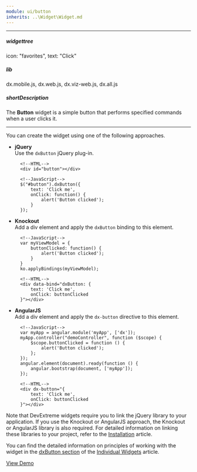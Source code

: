```yaml
---
module: ui/button
inherits: ..\Widget\Widget.md
---
```

---
##### widgettree
icon: "favorites",
text: "Click"

##### lib
dx.mobile.js, dx.web.js, dx.viz-web.js, dx.all.js

##### shortDescription
The **Button** widget is a simple button that performs specified commands when a user clicks it.

---
You can create the widget using one of the following approaches.

- **jQuery**  
 Use the `dxButton` jQuery plug-in.

        <!--HTML-->
        <div id="button"></div>

    <!---->

        <!--JavaScript-->
        $("#button").dxButton({
            text: 'Click me',
            onClick: function() {
                alert('Button clicked');
            }
        });

- **Knockout**  
 Add a div element and apply the `dxButton` binding to this element.

        <!--JavaScript-->
        var myViewModel = {
            buttonClicked: function() {
                alert('Button clicked');
            }
        }
        ko.applyBindings(myViewModel);

    <!---->

        <!--HTML-->
        <div data-bind="dxButton: {
            text: 'Click me',
            onClick: buttonClicked
        }"></div>

- **AngularJS**  
 Add a div element and apply the `dx-button` directive to this element.

        <!--JavaScript-->
        var myApp = angular.module('myApp', ['dx']);
        myApp.controller("demoController", function ($scope) {
            $scope.buttonClicked = function () {
                alert('Button clicked');
            };
        });
        angular.element(document).ready(function () {
            angular.bootstrap(document, ['myApp']);
        });

    <!---->

        <!--HTML-->
        <div dx-button="{
            text: 'Click me',
            onClick: buttonClicked
        }"></div>

Note that DevExtreme widgets require you to link the jQuery library to your application. If you use the Knockout or AngularJS approach, the Knockout or AngularJS library is also required. For detailed information on linking these libraries to your project, refer to the [Installation](/concepts/10%20UI%20Widgets/0%20Basics/01%20Installation '/Documentation/Guide/UI_Widgets/Basics/Installation/') article.

You can find the detailed information on principles of working with the widget in the [dxButton section](/concepts/10%20UI%20Widgets/10%20UI%20Widget%20Categories/Individual%20Widgets/dxButton.md '/Documentation/Guide/UI_Widgets/UI_Widget_Categories/Individual_Widgets/#dxButton') of the [Individual Widgets](/concepts/10%20UI%20Widgets/10%20UI%20Widget%20Categories/Individual%20Widgets '/Documentation/Guide/UI_Widgets/UI_Widget_Categories/Individual_Widgets/') article.

<a href="http://js.devexpress.com/Demos/WidgetsGallery/#demo/actionsandlistsbuttonbuttonbutton/" class="button orange small fix-width-155" style="margin-right: 20px;" target="_blank">View Demo</a>